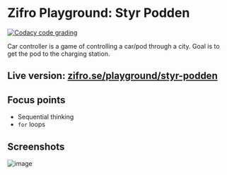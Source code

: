 # Zifro Playground: Styr Podden

[![Codacy code grading](https://img.shields.io/codacy/grade/3db501a6629f4094b5daedceb4e38e31/master.svg?label=code%20quality&logo=codacy)](https://www.codacy.com?utm_source=github.com&amp;utm_medium=referral&amp;utm_content=zardan/car-controller&amp;utm_campaign=Badge_Grade)

Car controller is a game of controlling a car/pod through a city. Goal is to get the pod to the charging station.

## Live version: [zifro.se/playground/styr-podden](https://www.zifro.se/playground/styr-podden/)

## Focus points

- Sequential thinking
- `for` loops

## Screenshots

![image](https://user-images.githubusercontent.com/2477952/56124749-a2e25680-5f77-11e9-8a4e-6ad124e3fe3a.png)
